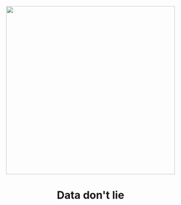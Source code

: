 <div id="header" align="center">
  <img src="https://media.giphy.com/media/YtCAXWS94FZbWiKmKH/giphy.gif" width="450"/>
</div>

<div align="center"><h1>Data don't lie</h1></div>

